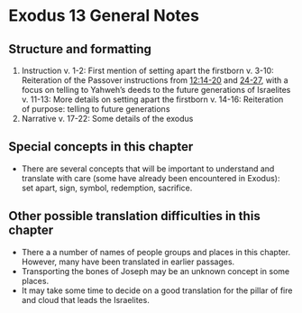 # Exodus 13 General Notes
## Structure and formatting
1. Instruction
v. 1-2: First mention of setting apart the firstborn
v. 3-10: Reiteration of the Passover instructions from [12:14-20](../12/14.md) and [24-27](../12/24.md), with a focus on telling to Yahweh’s deeds to the future generations of Israelites
v. 11-13: More details on setting apart the firstborn
v. 14-16: Reiteration of purpose: telling to future generations
2. Narrative
v. 17-22: Some details of the exodus

## Special concepts in this chapter
* There are several concepts that will be important to understand and translate with care (some have already been encountered in Exodus): set apart, sign, symbol, redemption, sacrifice.

## Other possible translation difficulties in this chapter
* There a a number of names of people groups and places in this chapter. However, many have been translated in earlier passages.
* Transporting the bones of Joseph may be an unknown concept in some places.
* It may take some time to decide on a good translation for the pillar of fire and cloud that leads the Israelites.